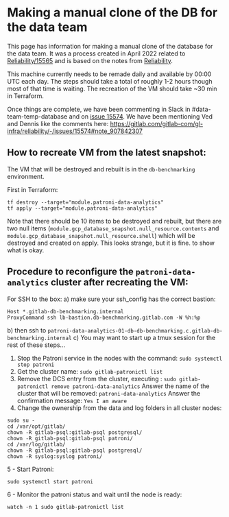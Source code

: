 # Making a manual clone of the DB for the data team

This page has information for making a manual clone of the database for the data team.
It was a process created in April 2022 related to [Reliability/15565](https://gitlab.com/gitlab-com/gl-infra/reliability/-/issues/15565)
and is based on the notes from [Reliability](https://gitlab.com/gitlab-com/gl-infra/reliability/-/issues/15574).

This machine currently needs to be remade daily and available by 00:00 UTC each day.
The steps should take a total of roughly 1-2 hours though most of that time is waiting.  The recreation of the VM should take ~30 min in Terraform.

Once things are complete, we have been commenting in Slack in #data-team-temp-database and on [issue 15574](https://gitlab.com/gitlab-com/gl-infra/reliability/-/issues/15574). We have been mentioning Ved and Dennis like the comments here: https://gitlab.com/gitlab-com/gl-infra/reliability/-/issues/15574#note_907842307


## How to recreate VM from the latest snapshot:

The VM that will be destroyed and rebuilt is in the `db-benchmarking` environment.

First in Terraform:
```
tf destroy --target="module.patroni-data-analytics"
tf apply --target="module.patroni-data-analytics"
```

Note that there should be 10 items to be destroyed and rebuilt, but there are two null items (`module.gcp_database_snapshot.null_resource.contents` and `module.gcp_database_snapshot.null_resource.shell`) which will be destroyed and created on apply.  This looks strange, but it is fine.
<sample output> to show what is okay.

## Procedure to reconfigure the `patroni-data-analytics` cluster after recreating the VM:

For SSH to the box:
a) make sure your ssh_config has the correct bastion:
```  
Host *.gitlab-db-benchmarking.internal
ProxyCommand ssh lb-bastion.db-benchmarking.gitlab.com -W %h:%p
```
b) then ssh to `patroni-data-analytics-01-db-db-benchmarking.c.gitlab-db-benchmarking.internal`
c) You may want to start up a tmux session for the rest of these steps...

1. Stop the Patroni service in the nodes with the command: `sudo systemctl stop patroni`
2. Get the cluster name: `sudo gitlab-patronictl list`
3. Remove the DCS entry from the cluster, executing : `sudo gitlab-patronictl remove patroni-data-analytics`
Answer the name of the cluster that will be removed: `patroni-data-analytics`
Answer the confirmation message: `Yes I am aware`
4. Change the ownership from the data and log folders in all cluster nodes:
```
sudo su -
cd /var/opt/gitlab/
chown -R gitlab-psql:gitlab-psql postgresql/
chown -R gitlab-psql:gitlab-psql patroni/
cd /var/log/gitlab/
chown -R gitlab-psql:gitlab-psql postgresql/
chown -R syslog:syslog patroni/
```
5 - Start Patroni:
```
sudo systemctl start patroni
```
6 - Monitor the patroni status and wait until the node is ready:
```
watch -n 1 sudo gitlab-patronictl list
```
